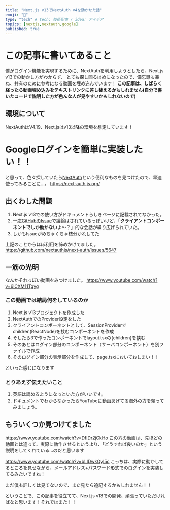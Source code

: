 ```yaml
---
title: "Next.js v13でNextAuth v4を動かせた話"
emoji: "🙌"
type: "tech" # tech: 技術記事 / idea: アイデア
topics: [nextjs,nextauth,google]
published: true
---
```

# この記事に書いてあること
僕がログイン機能を実現するために、NextAuthを利用しようとしたら、Next.js v13での動かし方がわからず、
とても探し回るはめになったので、備忘録も兼ね、共有のために参考になる動画を埋め込んでいます！
**この記事は、しばらく経ったら動画埋め込みをテキストリンクに差し替えるかもしれません(自分で書いたコードで説明した方が色んな人が見やすいかもしれないので)**

## 環境について
NextAuthはV4.19、Next.jsはv13以降の環境を想定しています！

# Googleログインを簡単に実装したい！！
と思って、色々探していたら[NextAuth](https://next-auth.js.org/)という便利なものを見つけたので、早速使ってみることに...。
https://next-auth.js.org/

## 出くわした問題
1. Next.js v13での使い方がドキュメントらしきページに記載されてなかった。
2. 一応[GitHubのIssue](https://github.com/nextauthjs/next-auth/issues/5647)で議論はされているっぽいけど、「**クライアントコンポーネントでしか動かない**よ～？」的な会話が繰り広げられていた。
3. しかもIssueがめちゃくちゃ枝分かれしてた

上記のことからほぼ利用を諦めかけてました。
https://github.com/nextauthjs/next-auth/issues/5647

## 一筋の光明
なんかそれっぽい動画をみつけました。
https://www.youtube.com/watch?v=6lCXM11Tgyg

### この動画では結局何をしているのか
1. Next.js v13プロジェクトを作成した
2. NextAuthでのProvider設定をした
3. クライアントコンポーネントとして、SessionProviderでchildren(ReactNode)を挟むコンポーネントを作成
4. そしたら3で作ったコンポーネントでlayout.tsxの{children}を挟む
5. そのあとはログイン部分のコンポーネント（サーバコンポーネント）を別ファイルで作成
6. そのログイン部分の表示部分を作成して、page.tsxにおいておしまい！！

といった感じになります

### とりあえず伝えたいこと
1. 英語は読めるようになっといた方がいいです。
2. ドキュメントでわからなかったらYouTubeに動画あげてる海外の方を頼ってみましょう。

## もういくつか見つけてました
https://www.youtube.com/watch?v=DfIDr2jCkHo
この方の動画は、先ほどの動画とは違って、実際に動作させるというより、「どうすれば良いのか」という説明をしてくれている...のだと思います

https://www.youtube.com/watch?v=bLlDwkOyI5c
こっちは、実際に動かしてるところを見せながら、メールアドレス+パスワード形式でのログインを実装してるみたいですね！

まだ僕も詳しくは見てないので、また見たら追記するかもしれません！！

ということで、この記事を役立てて、Next.js v13での開発、頑張っていただければなと思います！それではまた！！
